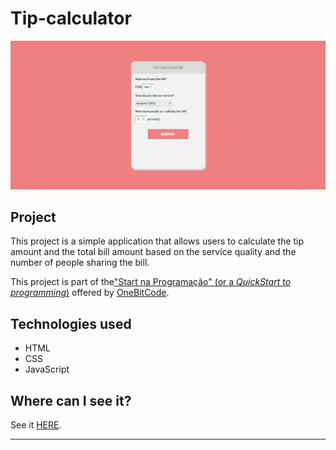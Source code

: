 # Tip-calculator

![Tip Calculator project cover](.github/desktop-format.png)

## Project

This project is a simple application that allows users to calculate the tip amount and the total bill amount based on the service quality and the number of people sharing the bill.

This project is part of the["Start na Programação" (or a _QuickStart to programming_)](http://start.onebitcode.com/) offered by [OneBitCode](https://onebitcode.com/lp/).

## Technologies used

- HTML
- CSS
- JavaScript

## Where can I see it?

See it [HERE](https://samylecarvalho.github.io/tip-calculator/).

---
